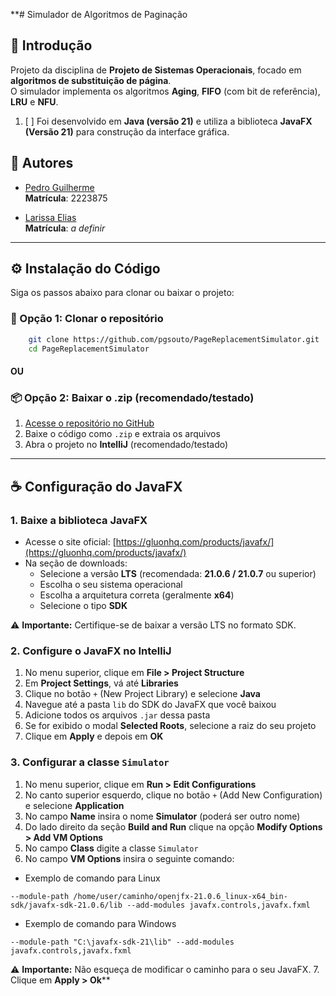 **# Simulador de Algoritmos de Paginação

## 📌 Introdução

Projeto da disciplina de **Projeto de Sistemas Operacionais**, focado em **algoritmos de substituição de página**.  
O simulador implementa os algoritmos **Aging**, **FIFO** (com bit de referência), **LRU** e **NFU**.

1. [ ] Foi desenvolvido em **Java (versão 21)** e utiliza a biblioteca **JavaFX (Versão 21)** para construção da interface gráfica.

## 👥 Autores

- [Pedro Guilherme](https://github.com/pgsouto)  
**Matrícula**: 2223875

- [Larissa Elias](https://github.com/LariElias)  
**Matrícula**: _a definir_

---

## ⚙️ Instalação do Código

Siga os passos abaixo para clonar ou baixar o projeto:

### 🔁 Opção 1: Clonar o repositório

```bash
    git clone https://github.com/pgsouto/PageReplacementSimulator.git
    cd PageReplacementSimulator
```
   
####  OU
### 📦 Opção 2: Baixar o .zip (recomendado/testado)

1. [Acesse o repositório no GitHub](https://github.com/pgsouto/PageReplacementSimulator)
2. Baixe o código como `.zip` e extraia os arquivos
3. Abra o projeto no **IntelliJ** (recomendado/testado)

---

## ☕ Configuração do JavaFX

### 1. Baixe a biblioteca JavaFX

- Acesse o site oficial: [https://gluonhq.com/products/javafx/](https://gluonhq.com/products/javafx/)
- Na seção de downloads:
    - Selecione a versão **LTS** (recomendada: **21.0.6 / 21.0.7** ou superior)
    - Escolha o seu sistema operacional
    - Escolha a arquitetura correta (geralmente **x64**)
    - Selecione o tipo **SDK**

⚠️ **Importante:** Certifique-se de baixar a versão LTS no formato SDK.

### 2. Configure o JavaFX no IntelliJ

1. No menu superior, clique em **File > Project Structure**
2. Em **Project Settings**, vá até **Libraries**
3. Clique no botão `+` (New Project Library) e selecione **Java**
4. Navegue até a pasta `lib` do SDK do JavaFX que você baixou
5. Adicione todos os arquivos `.jar` dessa pasta
6. Se for exibido o modal **Selected Roots**, selecione a raiz do seu projeto
7. Clique em **Apply** e depois em **OK**

### 3. Configurar a classe `Simulator`
1. No menu superior, clique em **Run > Edit Configurations**
2. No canto superior esquerdo, clique no botão `+` (Add New Configuration) e selecione **Application**
3. No campo **Name** insira o nome **Simulator** (poderá ser outro nome)
4. Do lado direito da seção **Build and Run** clique na opção **Modify Options > Add VM Options**
5. No campo **Class** digite a classe `Simulator`
6. No campo **VM Options** insira o seguinte comando:

- Exemplo de comando para Linux
```
--module-path /home/user/caminho/openjfx-21.0.6_linux-x64_bin-sdk/javafx-sdk-21.0.6/lib --add-modules javafx.controls,javafx.fxml 
```
- Exemplo de comando para Windows
```
--module-path "C:\javafx-sdk-21\lib" --add-modules javafx.controls,javafx.fxml
```
⚠️ **Importante:** Não esqueça de modificar o caminho para o seu JavaFX.
7. Clique em **Apply > Ok****
